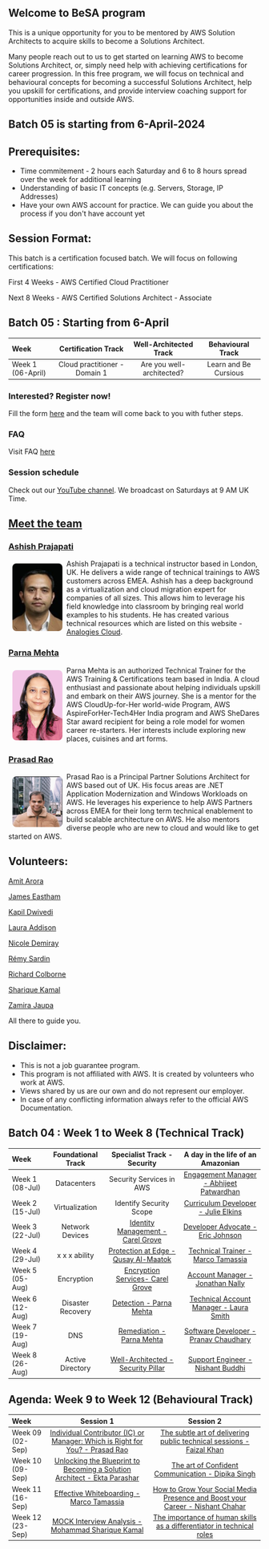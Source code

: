 ## Welcome to BeSA program

This is a unique opportunity for you to be mentored by AWS Solution Architects to acquire skills to become a Solutions Architect.

Many people reach out to us to get started on learning AWS to become Solutions Architect, or, simply need help with achieving certifications for career progression.
In this free program, we will focus on technical and behavioural concepts for becoming a successful Solutions Architect, help you upskill for certifications, and provide interview coaching support for opportunities inside and outside AWS.

## Batch 05 is starting from 6-April-2024

## Prerequisites:
- Time commitement - 2 hours each Saturday and 6 to 8 hours spread over the week for additional learning
- Understanding of basic IT concepts (e.g. Servers, Storage, IP Addresses)
- Have your own AWS account for practice. We can guide you about the process if you don't have account yet 

## Session Format:
This batch is a certification focused batch. We will focus on following certifications:

First 4 Weeks - AWS Certified Cloud Practitioner

Next 8 Weeks - AWS Certified Solutions Architect - Associate

## Batch 05 : Starting from 6-April


| Week          	| Certification Track             | Well-Architected Track          | Behavioural Track                |
| :---        	  |    :----:  			                |    :----:  	 				            |   	:---: 		                   |
| Week 1 (06-April)	| Cloud practitioner - Domain 1  | Are you well-architected?       | Learn and Be Cursious            |

### Interested? Register now!

Fill the form [here](https://forms.gle/47CRQgwkBdLidNCx6) and the team will come back to you with futher steps.


### FAQ

Visit FAQ [here](faq.md)

### Session schedule

Check out our [YouTube channel](https://youtube.com/@be-SA/live). We broadcast on Saturdays at 9 AM UK Time.

## [Meet the team](https://become-a-solutions-architect.github.io/)

### [Ashish Prajapati](https://www.linkedin.com/in/ash-tech/)
<img style="border-radius: 8px; float: left; width: 100px; margin: 8px;" alt="Ashish" src="assets/img/ash.png">

Ashish Prajapati is a technical instructor based in London, UK. He delivers a wide range of technical trainings to AWS customers across EMEA. Ashish has a deep background as a virtualization and cloud migration expert for companies of all sizes. This allows him to leverage his field knowledge into classroom by bringing real world examples to his students. He has created various technical resources which are listed on this website - [Analogies Cloud](https://www.analogiescloud.com).

<!---
### [James Eastham](https://www.linkedin.com/in/james-eastham/)
<img style="border-radius: 8px; float: left; width: 100px; margin: 8px;" alt="Prasad" src="assets/img/james.jpeg">

James Eastham is a Cloud Infrastructure Architect for AWS Professional Services based out of the UK. His main area of interest is helping people build serverless applications using .NET on AWS. He is an active membeer of both the Serverless and Microsoft Technical Field Communities. Outside of work, James spends a lot of time out in the hills with his 3 year old Labrador or training for an ultra-endurance run or cycling event.


### [Jamila Jamilova](https://www.linkedin.com/in/jjamilova/)
<img style="border-radius: 8px; float: left; width: 100px; margin: 8px;" alt="Jamila" src="assets/img/jamila.png">

Jamila Jamilova is a Solutions Architect helping Manufacturing and Industrials customers to transform their businesses by solving complex technical problems. She is an active member of Technical Field Community with focus on Internet of Things (IoT). In her spare time she is playing piano, practicing karate and enjoys playing racing cars.
-->
### [Parna Mehta](https://www.linkedin.com/in/parna-mehta-375482140/)
<img style="border-radius: 8px; float: left; width: 100px; margin: 8px;" alt="Parna" src="assets/img/Parna.png">

Parna Mehta is an authorized Technical Trainer for the AWS Training & Certifications team based in India. A cloud enthusiast and passionate about helping individuals upskill and embark on their AWS journey. She is a mentor for the AWS CloudUp-for-Her world-wide Program, AWS AspireForHer-Tech4Her India program and AWS SheDares Star award recipient for being a role model for women career re-starters. Her interests include exploring new places, cuisines and art forms.

### [Prasad Rao](https://www.linkedin.com/in/kprasadrao/)
<img style="border-radius: 8px; float: left; width: 100px; margin: 8px;" alt="Prasad" src="assets/img/prasad.png">

Prasad Rao is a Principal Partner Solutions Architect for AWS based out of UK. His focus areas are .NET Application Modernization and Windows Workloads on AWS. He leverages his experience to help AWS Partners across EMEA for their long term technical enablement to build scalable architecture on AWS. He also mentors diverse people who are new to cloud and would like to get started on AWS.

## Volunteers:
[Amit Arora](https://www.linkedin.com/in/amit-arora-cloud-security/)

[James Eastham](https://www.linkedin.com/in/james-eastham/)

[Kapil Dwivedi ](https://www.linkedin.com/in/kapildwivedi/)

[Laura Addison](https://www.linkedin.com/in/laura-addison-61366121/)

[Nicole Demiray](https://www.linkedin.com/in/nicole-demiray/)

[Rémy Sardin](https://www.linkedin.com/in/remysardin/)

[Richard Colborne](https://www.linkedin.com/in/richardcolborne/)

[Sharique Kamal](https://www.linkedin.com/in/shariquekamal/)

[Zamira Jaupa](https://www.linkedin.com/in/zamirajaupaj/)

All there to guide you.

## Disclaimer:
- This is not a job guarantee program. 
- This program is not affiliated with AWS. It is created by volunteers who work at AWS.
- Views shared by us are our own and do not represent our employer.
- In case of any conflicting information always refer to the official AWS Documentation.

## Batch 04 : Week 1 to Week 8 (Technical Track)


| Week          	| Foundational Track              | Specialist Track - Security   | A day in the life of an Amazonian  |
| :---        	  |    :----:  			                |    :----:  	 				          |   	:---: 		                  |
| Week 1 (08-Jul)	| Datacenters 	              | Security Services in AWS | [Engagement Manager - Abhijeet Patwardhan](https://www.linkedin.com/in/abhijeet-patwardhan-3763ab15/)         	| 
| Week 2 (15-Jul)	| Virtualization           | Identify Security Scope   | [Curriculum Developer - Julie Elkins](https://www.linkedin.com/in/julie-elkins-33b30430/)         	| 
| Week 3 (22-Jul)	| Network Devices             | [Identity Management - Carel Grove](https://www.linkedin.com/in/carel-grove/)       | [Developer Advocate - Eric Johnson](https://www.linkedin.com/in/singledigit/)         	| 
| Week 4 (29-Jul)	|  x x x ability              | [Protection at Edge - Qusay Al-Maatok](https://www.linkedin.com/in/qusay-al-maatouk/)        | [Technical Trainer - Marco Tamassia](https://www.linkedin.com/in/marcotamassia/)        	| 
| Week 5 (05-Aug) | Encryption                  | [Encryption Services- Carel Grove](https://www.linkedin.com/in/carel-grove/)       | [Account Manager - Jonathan Nally](https://www.linkedin.com/in/jonathannally/)           	| 
| Week 6 (12-Aug)	| Disaster Recovery           | [Detection - Parna Mehta](https://www.linkedin.com/in/parna-mehta-375482140/)                 | [Technical Account Manager - Laura Smith](https://www.linkedin.com/in/laura-l-smith/)  	| 
| Week 7 (19-Aug)	| DNS                         | [Remediation - Parna Mehta](https://www.linkedin.com/in/parna-mehta-375482140/)               | [Software Developer - Pranav Chaudhary](https://www.linkedin.com/in/chaudharypranav/)         	| 
| Week 8 (26-Aug)	| Active Directory         | [Well-Architected - Security Pillar](https://wa.aws.amazon.com/wellarchitected/2020-07-02T19-33-23/wat.pillar.security.en.html)       | [Support Engineer - Nishant Buddhi](https://www.linkedin.com/in/nishant-buddhi/)            	| 

## Agenda: Week 9 to Week 12 (Behavioural Track)

| Week          	| Session 1                       | Session 2                     |
| :---        	  |    :----:  			                |    :----:  	 				          |   
| Week 09 (02-Sep)	| [Individual Contributor (IC) or Manager: Which is Right for You? - Prasad Rao](https://www.linkedin.com/in/kprasadrao/) | [The subtle art of delivering public technical sessions - Faizal Khan](https://www.linkedin.com/in/faizal-khan/)   |  
| Week 10 (09-Sep)	| [Unlocking the Blueprint to Becoming a Solution Architect - Ekta Parashar](https://www.linkedin.com/in/ektaparashar/)        | [The art of Confident Communication - Dipika Singh](https://www.linkedin.com/in/dipika-singh-7b36115/)|
| Week 11 (16-Sep)	| [Effective Whiteboarding - Marco Tamassia](https://www.linkedin.com/in/marcotamassia/)            | [How to Grow Your Social Media Presence and Boost your Career - Nishant Chahar](https://www.linkedin.com/in/chaharnishant11/)   |
| Week 12 (23-Sep)	| [MOCK Interview Analysis - Mohammad Sharique Kamal](https://www.linkedin.com/in/shariquekamal/) | [The importance of human skills as a differentiator in technical roles](https://www.linkedin.com/in/simranjindal/)|

